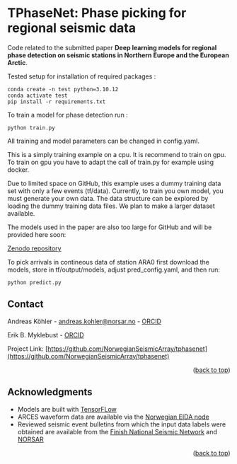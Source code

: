 <a name="readme-top"></a>

# TPhaseNet: Phase picking for regional seismic data

Code related to the submitted paper **Deep learning models for regional phase detection on seismic stations in Northern Europe and the European Arctic**.

Tested setup for installation of required packages  :

```
conda create -n test python=3.10.12
conda activate test
pip install -r requirements.txt

```

To train a model for phase detection run :

```
python train.py

```

All training and model parameters can be changed in config.yaml.

This is a simply training example on a cpu. It is recommend to train on gpu.
To train on gpu you have to adapt the call of train.py for example using docker.

Due to limited space on GitHub, this example uses a dummy training data set with only a few events (tf/data).
Currently, to train you own model, you must generate your own data. The data structure can be explored by loading
the dummy training data files. We plan to make a larger dataset available.

The models used in the paper are also too large for GitHub and will be provided here soon:

[Zenodo repository](10.5281/zenodo.11231543)

To pick arrivals in contineous data of station ARA0 first download the models, store in tf/output/models,
adjust pred_config.yaml, and then run:

```
python predict.py

```


<!-- CONTACT -->
## Contact

Andreas Köhler - andreas.kohler@norsar.no - [ORCID](https://orcid.org/0000-0002-1060-7637)

Erik B. Myklebust - [ORCID](https://orcid.org/0000-0002-3056-2544)


Project Link: [https://github.com/NorwegianSeismicArray/tphasenet](https://github.com/NorwegianSeismicArray/tphasenet)

<p align="right">(<a href="#readme-top">back to top</a>)</p>


<!-- ACKNOWLEDGMENTS -->
## Acknowledgments

* Models are built with [TensorFLow](https://www.tensorflow.org/)
* ARCES waveform data are available via the [Norwegian EIDA node](https://eida.geo.uib.no/webdc3/)
* Reviewed seismic event bulletins from which the input data labels were obtained are available from the [Finish National Seismic Network](https://www.seismo.helsinki.fi/bulletin/list/norBull.html
) and [NORSAR](http://www.norsardata.no/NDC/bulletins/regional/)

<p align="right">(<a href="#readme-top">back to top</a>)</p>

                        
